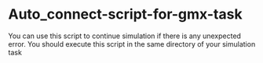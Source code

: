# Auto_connect-script-for-gmx-task
You can use this script to continue simulation if there is any unexpected error.
You should execute this script in the same directory of your simulation task
